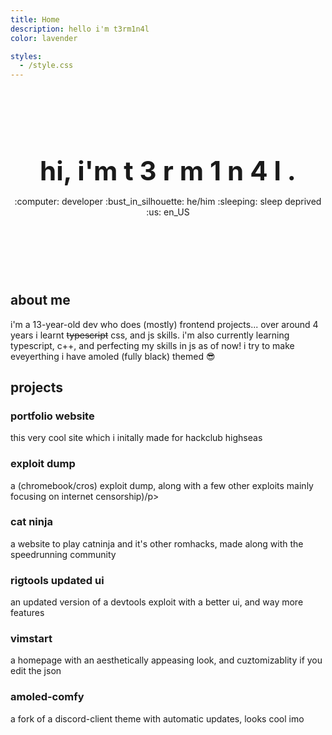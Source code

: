 ```yaml
---
title: Home
description: hello i'm t3rm1n4l
color: lavender

styles:
  - /style.css
---
```


<div style="text-align:center;position:relative;margin: 120px 0;">
  <h1 style="position:relative;z-index:10;font-size: 3em;margin:15px 0;">
    hi, i'm <span class="letters">
      <span class="letter">t</span>
      <span class="letter">3</span>
      <span class="letter">r</span>
      <span class="letter">m</span>
      <span class="letter">1</span>
      <span class="letter">n</span>
      <span class="letter">4</span>
      <span class="letter">l</span>
      <span class="period">.</span>
    </span>
  </h1>
  <div style="position:relative;z-index:10;">
    <span class="chip">:computer: developer</span>
    <span class="chip">:bust_in_silhouette: he/him</span>
    <span class="chip">:sleeping: sleep deprived</span>
    <span class="chip">:us: en_US</span>
  </div>
  <div class="blur"></div>
</div>

## about me

i'm a 13-year-old dev who does (mostly) frontend projects...
over around 4 years i learnt ~~typescript~~ css, and js skills.
i'm also currently learning typescript, c++, and perfecting my skills in js as of now!
i try to make eveyerthing i have amoled (fully black) themed :sunglasses:

## projects

<projects-container>
  <project-card onclick="window.open('https://t3rm1n4l.dev')" style="--color:var(--red);">
    <h3>portfolio website</h3>
    <p>this very cool site which i initally made for hackclub highseas</p>
  </project-card>

  <project-card onclick="window.open('https://t3rm-expl-dump.vercel.app/')" style="--color:var(--maroon);">
    <h3>exploit dump</h3>
    <p>a (chromebook/cros) exploit dump, along with a few other exploits mainly focusing on internet censorship)/p>
  </project-card>

  <project-card onclick="window.open('https://catninja.vercel.app/')" style="--color:var(--peach);">
    <h3>cat ninja</h3>
    <p>a website to play catninja and it's other romhacks, made along with the speedrunning community</p>
  </project-card>

  <project-card onclick="window.open('https://github.com/T3M1N4L/rigtools-updated-ui')" style="--color:var(--yellow);">
    <h3>rigtools updated ui</h3>
    <p>an updated version of a devtools exploit with a better ui, and way more features</p>
  </project-card>

  <project-card onclick="window.open('https://vimstart.vercel.app')" style="--color:var(--green);">
    <h3>vimstart</h3>
    <p>a homepage with an aesthetically appeasing look, and cuztomizablity if you edit the json</p>
  </project-card>

  <project-card onclick="window.open('https://github.com/t3m1n4l/AMOLED-comfy/')" style="--color:var(--teal);">
    <h3>amoled-comfy</h3>
    <p>a fork of a discord-client theme with automatic updates, looks cool imo</p>
  </project-card>
</projects-container>
<br/>
